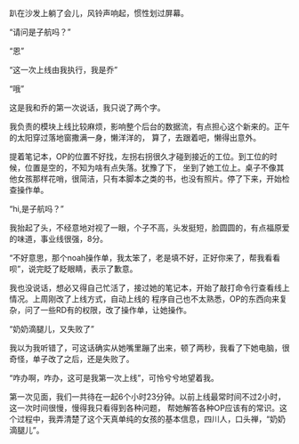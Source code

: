 
趴在沙发上躺了会儿，风铃声响起，惯性划过屏幕。

“请问是子航吗？”

“恩”

“这一次上线由我执行，我是乔”

“哦”

这是我和乔的第一次说话，我只说了两个字。

我负责的模块上线比较麻烦，影响整个后台的数据流，有点担心这个新来的。正午的太阳穿过落地窗撒满一身，懒洋洋的，
算了，去跟着吧，懒得出意外。

提着笔记本，OP的位置不好找，左拐右拐很久才碰到接近的工位。到工位的时候，位置是空的，不知为啥有点失落。犹豫了下，
坐到了她工位上。桌子不像其他女孩那样花哨，很简洁，只有本脚本之类的书，也没有照片。停了下来，开始检查操作单。

“hi,是子航吗？”

我抬起了头，不经意地对视了一眼，个子不高，头发挺短，脸圆圆的，有点福原爱的味道，事业线很强，8分。

“不好意思，那个noah操作单，我太笨了，老是填不好，正好你来了，帮我看看呗”，说完眨了眨眼睛，表示了歉意。

我也没说话，想必又得自己忙活了，接过她的笔记本，开始了敲打命令行查看线上情况。上周刚改了上线方式，自动上线的
程序自己也不太熟悉，OP的东西向来复杂，问了一些RD有的权限，改了操作单，让她操作。

“奶奶滴腿儿，又失败了”

我以为我听错了，可这话确实从她嘴里蹦了出来，顿了两秒，我看了下她电脑，很奇怪，单子改了之后，还是失败了。

“咋办啊，咋办，这可是我第一次上线”，可怜兮兮地望着我。

第一次见面，我们一共待在一起6个小时23分钟。以前上线最常时间不过2小时，这一次时间很慢，慢得我只看得到各种问题，
帮她解答各种OP应该有的常识。这个过程中，我弄清楚了这个天真单纯的女孩的基本信息，四川人，口头禅，“奶奶滴腿儿”。
